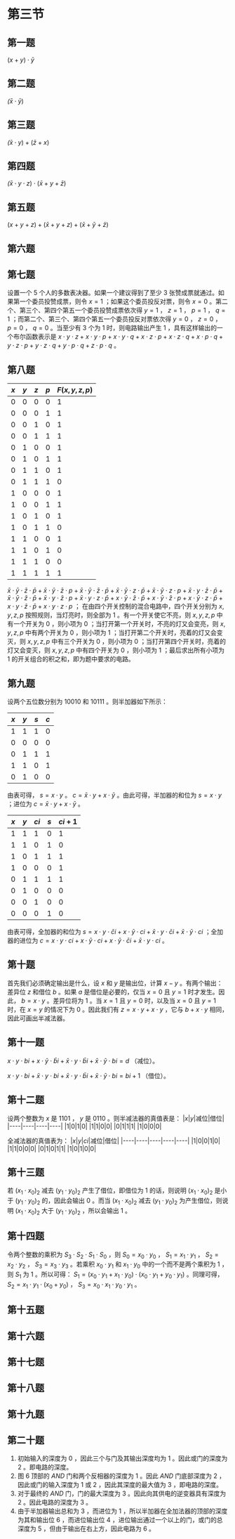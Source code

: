 <!--author:fog
date:2020/7/27-->

# 第三节

## 第一题

$(x + y) \cdot \bar y$

## 第二题

$\bar (\bar x \cdot \bar y)$

## 第三题

$\bar (x \cdot y) + (\bar z + x)$

## 第四题

$\bar (\bar x \cdot y \cdot z) \cdot (\bar x + y + \bar z)$

## 第五题

$(x + y + z) + (\bar x + y + z) + (\bar x + \bar y + \bar z)$

## 第六题

## 第七题

设置一个 $5$ 个人的多数表决器。如果一个建议得到了至少 $3$ 张赞成票就通过。如果第一个委员投赞成票，则令 $x = 1$ ；如果这个委员投反对票，则令 $x = 0$ 。第二个、第三个、第四个第五一个委员投赞成票依次得 $y = 1$ ， $z = 1$ ， $p = 1$ ， $q = 1$ ；而第二个、第三个、第四个第五一个委员投反对票依次得 $y = 0$ ， $z = 0$ ， $p = 0$ ， $q = 0$ 。当至少有 $3$ 个为 $1$ 时，则电路输出产生 $1$ ，具有这样输出的一个布尔函数表示是 $x \cdot y \cdot z + x \cdot y \cdot p + x \cdot y \cdot q + x \cdot z \cdot p + x \cdot z \cdot q + x \cdot p \cdot q + y \cdot z \cdot p + y \cdot z \cdot q + y \cdot p \cdot q + z \cdot p \cdot q$ 。

## 第八题

   |$x$|$y$|$z$|$p$|$F(x,y,z,p)$|
   |----|----|----|----|----|
   |$0$|$0$|$0$|$0$|$1$|
   |$0$|$0$|$0$|$1$|$1$|
   |$0$|$0$|$1$|$0$|$1$|
   |$0$|$0$|$1$|$1$|$1$|
   |$0$|$1$|$0$|$0$|$1$|
   |$0$|$1$|$0$|$1$|$1$|
   |$0$|$1$|$1$|$0$|$1$|
   |$0$|$1$|$1$|$1$|$0$|
   |$1$|$0$|$0$|$0$|$1$|
   |$1$|$0$|$0$|$1$|$1$|
   |$1$|$0$|$1$|$0$|$1$|
   |$1$|$0$|$1$|$1$|$0$|
   |$1$|$1$|$0$|$0$|$1$|
   |$1$|$1$|$0$|$1$|$0$|
   |$1$|$1$|$1$|$0$|$0$|
   |$1$|$1$|$1$|$1$|$1$|

$\bar x \cdot \bar y \cdot \bar z \cdot \bar p + \bar x \cdot \bar y \cdot \bar z \cdot p + \bar x \cdot \bar y \cdot \bar z \cdot \bar p + \bar x \cdot \bar y \cdot z \cdot \bar p + \bar x \cdot \bar y \cdot  z \cdot p + \bar x \cdot y \cdot \bar z \cdot \bar p + \bar x \cdot \bar y \cdot \bar z \cdot \bar p + \bar x \cdot y \cdot \bar z \cdot p + \bar x \cdot y \cdot z \cdot \bar p + x \cdot \bar y \cdot \bar z \cdot \bar p + x \cdot \bar y \cdot \bar z \cdot p + x \cdot \bar y \cdot z \cdot \bar p + x \cdot y \cdot \bar z \cdot \bar p + x \cdot y \cdot z \cdot p$ ； 在由四个开关控制的混合电路中，四个开关分别为 $x , y , z ,p$ 按照规则，当灯亮时，则全部为 $1$ 。有一个开关使它不亮，则 $x , y , z , p$ 中有一个开关为 $0$ ，则小项为 $0$ ；当打开第一个开关时，不亮的灯又会变亮，则 $x , y , z , p$ 中有两个开关为 $0$ ，则小项为 $1$ ；当打开第二个开关时，亮着的灯又会变灭，则 $x , y , z , p$ 中有三个开关为 $0$ ，则小项为 $0$ ；当打开第四个开关时，亮着的灯又会变灭，则 $x , y , z , p$ 中有四个开关为 $0$ ，则小项为 $1$ ；最后求出所有小项为 $1$ 的开关组合的积之和，即为题中要求的电路。

## 第九题

设两个五位数分别为 $10010$ 和 $10111$ 。则半加器如下所示：

|$x$|$y$|$s$|$c$|
|----|----|----|----|
|$1$|$1$|$1$|$0$|
|$0$|$0$|$0$|$0$|
|$0$|$1$|$1$|$1$|
|$1$|$1$|$0$|$1$|
|$0$|$1$|$0$|$0$|

由表可得， $s = x \cdot y$ 。 $c = \bar x \cdot y + x \cdot \bar y$ 。由此可得，半加器的和位为 $s = x \cdot y$ ；进位为 $c = \bar x \cdot y + x \cdot \bar y$ 。

|$x$|$y$|$ci$|$s$|$ci + 1$|
|----|----|----|----|----|
|$1$|$1$|$1$|$0$|$1$|
|$1$|$1$|$0$|$1$|$0$|
|$1$|$0$|$1$|$1$|$1$|
|$1$|$0$|$0$|$0$|$1$|
|$0$|$1$|$1$|$1$|$1$|
|$0$|$1$|$0$|$0$|$0$|
|$0$|$0$|$1$|$0$|$0$|
|$0$|$0$|$0$|$1$|$0$|

由表可得，全加器的和位为 $s = x \cdot y \cdot \bar ci + x \cdot \bar y \cdot ci + \bar x \cdot y \cdot \bar ci + \bar x \cdot \bar y \cdot ci$ ；全加器的进位为 $c = x \cdot y \cdot ci + x \cdot \bar y \cdot ci + x \cdot \bar y \cdot \bar ci + \bar x \cdot y \cdot ci$ 。

## 第十题

首先我们必须确定输出是什么，设 $x$ 和 $y$ 是输出位，计算 $x - y$ 。有两个输出：差异位 $z$ 和借位 $b$ 。如果 $a$ 是借位是必要的，仅当 $x = 0$ 且 $y = 1$ 时才发生。因此， $b = x \cdot y$ 。差异位将为 $1$ 。当 $x = 1$ 且 $y = 0$ 时，以及当 $x = 0$ 且 $y = 1$ 时，在 $x = y$ 的情况下为 $0$ 。因此我们有 $z = x \cdot y + x \cdot y$ ，它与 $b + x \cdot y$ 相同，因此可画出半减法器。

## 第十一题

$x \cdot y \cdot bi + x \cdot \bar y \cdot \bar bi + \bar x \cdot y \cdot \bar bi + \bar x \cdot \bar y \cdot bi = d$ （减位）。

$x \cdot y \cdot bi + \bar x \cdot y \cdot bi + \bar x \cdot y \cdot \bar bi + \bar x \cdot \bar y \cdot bi = bi + 1$ （借位）。

## 第十二题

设两个整数为 $x$ 是 $1101$ ， $y$ 是 $0110$ 。则半减法器的真值表是：
|$x$|$y$|减位|借位|
|----|----|----|----|
|$1$|$0$|$1$|$0$|
|$1$|$1$|$0$|$0$|
|$0$|$1$|$1$|$1$|
|$1$|$0$|$0$|$0$|

全减法器的真值表为：
|$x$|$y$|$ci$|减位|借位|
|----|----|----|----|----|
|$1$|$0$|$0$|$1$|$0$|
|$1$|$1$|$0$|$0$|$0$|
|$0$|$1$|$0$|$1$|$1$|
|$1$|$0$|$1$|$0$|$0$|

## 第十三题

若 $(x_1 \cdot x_0)_2$ 减去 $(y_1 \cdot y_0)_2$ 产生了借位，即借位为 $1$ 的话，则说明 $(x_1 \cdot x_0)_2$ 是小于 $(y_1 \cdot y_0)_2$ 的，因此会输出 $0$ 。而当 $(x_1 \cdot x_0)_2$ 减去 $(y_1 \cdot y_0)_2$ 为产生借位，则说明 $(x_1 \cdot x_0)_2$ 大于 $(y_1 \cdot y_0)_2$ ，所以会输出 $1$ 。

## 第十四题

令两个整数的乘积为 $S_3 \cdot S_2 \cdot S_1 \cdot S_0$ ，则 $S_0 = x_0 \cdot y_0$ ， $S_1 = x_1 \cdot y_1$ ， $S_2 = x_2 \cdot y_2$ ， $S_3 = x_3 \cdot y_3$ 。若乘积 $x_0 \cdot y_1$ 和 $x_1 \cdot y_0$ 中的一个而不是两个乘积为 $1$ ，则 $S_1$ 为 $1$ 。所以可得： $S_1 = (x_0 \cdot y_1 + x_1 \cdot y_0) \cdot (x_0 \cdot y_1 + y_0 \cdot y_1)$ 。同理可得， $S_2 = x_1 \cdot y_1 \cdot (x_0 + y_0)$ ， $S_3 = x_0 \cdot x_1 \cdot y_0 \cdot y_1$ 。

## 第十五题

## 第十六题

## 第十七题

## 第十八题

## 第十九题

## 第二十题

1. 初始输入的深度为 $0$ ，因此三个与门及其输出深度均为 $1$ 。因此或门的深度为 $2$ 。即电路的深度。
2. 图 $6$ 顶部的 $AND$ 门和两个反相器的深度为 $1$ 。因此 $AND$ 门底部深度为 $2$ ，因此或门的输入深度为 $1$ 或 $2$ ，因此其深度的最大值为 $3$ ，即电路的深度。
3. 对于最终的 $AND$ 门，门的最大深度为 $3$ 。因此向其供电的逆变器具有深度为 $2$ 。因此电路的深度为 $3$ 。
4. 由于半加器输出总和为 $3$ ，而进位为 $1$ ，所以半加器在全加法器的顶部的深度为其和输出位 $6$ ，而进位输出位 $4$ ，进位输出通过一个以上的门，或门的总深度为 $5$ ，但由于输出在右上方，因此电路为 $6$ 。
